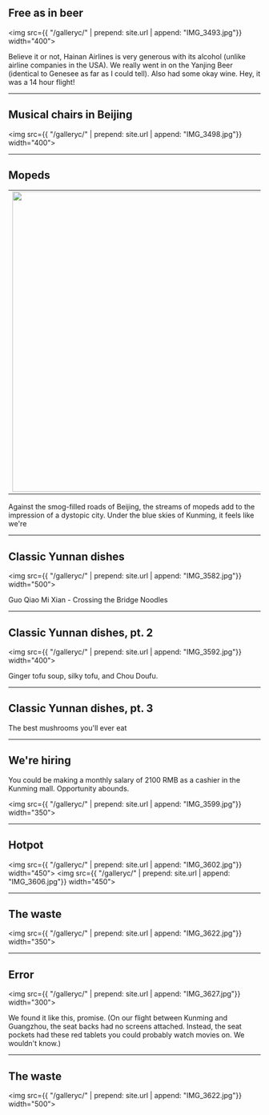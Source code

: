 ## Free as in beer
<img src={{ "/galleryc/" | prepend: site.url | append: "IMG_3493.jpg"}} width="400">

Believe it or not, Hainan Airlines is very generous with its alcohol (unlike airline companies in the USA). We really went in on the Yanjing Beer (identical to Genesee as far as I could tell). Also had some okay wine. Hey, it was a 14 hour flight!

---

## Musical chairs in Beijing
<img src={{ "/galleryc/" | prepend: site.url | append: "IMG_3498.jpg"}} width="400">



---

## Mopeds

<table>
<tr><td>
<img src={{ "/galleryc/" | prepend: site.url | append: "IMG_3575.jpg"}} width="600">
</td>
<td>
<iframe width="560" height="315" src="https://www.youtube.com/embed/FGYwsvkE_UI" frameborder="0" allowfullscreen></iframe>
</td>
</tr>
</table>

Against the smog-filled roads of Beijing, the streams of mopeds add to the impression of a dystopic city. Under the blue skies of Kunming, it feels like we're 

---

## Classic Yunnan dishes

<img src={{ "/galleryc/" | prepend: site.url | append: "IMG_3582.jpg"}} width="500">

Guo Qiao Mi Xian - Crossing the Bridge Noodles

---

## Classic Yunnan dishes, pt. 2

<img src={{ "/galleryc/" | prepend: site.url | append: "IMG_3592.jpg"}} width="400">

Ginger tofu soup, silky tofu, and Chou Doufu.

---

## Classic Yunnan dishes, pt. 3

The best mushrooms you'll ever eat

---

## We're hiring

You could be making a monthly salary of 2100 RMB as a cashier in the Kunming mall. Opportunity abounds.

<img src={{ "/galleryc/" | prepend: site.url | append: "IMG_3599.jpg"}} width="350">

---

## Hotpot

<img src={{ "/galleryc/" | prepend: site.url | append: "IMG_3602.jpg"}} width="450">
<img src={{ "/galleryc/" | prepend: site.url | append: "IMG_3606.jpg"}} width="450">

---

## The waste

<img src={{ "/galleryc/" | prepend: site.url | append: "IMG_3622.jpg"}} width="350">

---

## Error

<img src={{ "/galleryc/" | prepend: site.url | append: "IMG_3627.jpg"}} width="300">

We found it like this, promise. (On our flight between Kunming and Guangzhou, the seat backs had no screens attached. Instead, the seat pockets had these red tablets you could probably watch movies on. We wouldn't know.)

---

## The waste

<img src={{ "/galleryc/" | prepend: site.url | append: "IMG_3622.jpg"}} width="500">
